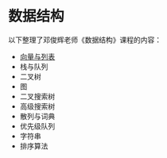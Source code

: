 # 数据结构

以下整理了邓俊辉老师《数据结构》课程的内容：

* [向量与列表](dsa/vector-and-list.md)
* 栈与队列
* 二叉树
* 图
* 二叉搜索树
* 高级搜索树
* 散列与词典
* 优先级队列
* 字符串
* 排序算法
